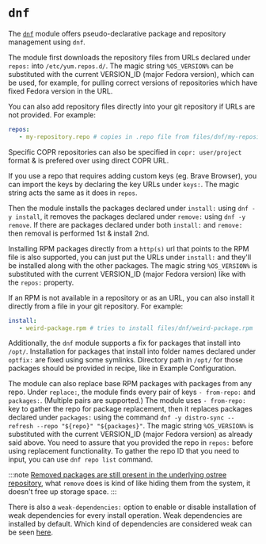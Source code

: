 # `dnf`

The [`dnf`](https://docs.fedoraproject.org/en-US/quick-docs/dnf/) module offers pseudo-declarative package and repository management using `dnf`.

The module first downloads the repository files from URLs declared under `repos:` into `/etc/yum.repos.d/`. The magic string `%OS_VERSION%` can be substituted with the current VERSION_ID (major Fedora version), which can be used, for example, for pulling correct versions of repositories which have fixed Fedora version in the URL.

You can also add repository files directly into your git repository if URLs are not provided. For example:
```yml
repos:
   - my-repository.repo # copies in .repo file from files/dnf/my-repository.repo to /etc/yum.repos.d/
```

Specific COPR repositories can also be specified in `copr: user/project` format & is prefered over using direct COPR URL.

If you use a repo that requires adding custom keys (eg. Brave Browser), you can import the keys by declaring the key URLs under `keys:`. The magic string acts the same as it does in `repos`.

Then the module installs the packages declared under `install:` using `dnf -y install`, it removes the packages declared under `remove:` using `dnf -y remove`. If there are packages declared under both `install:` and `remove:` then removal is performed 1st & install 2nd.

Installing RPM packages directly from a `http(s)` url that points to the RPM file is also supported, you can just put the URLs under `install:` and they'll be installed along with the other packages. The magic string `%OS_VERSION%` is substituted with the current VERSION_ID (major Fedora version) like with the `repos:` property.

If an RPM is not available in a repository or as an URL, you can also install it directly from a file in your git repository. For example:
```yml
install:
   - weird-package.rpm # tries to install files/dnf/weird-package.rpm
```

Additionally, the `dnf` module supports a fix for packages that install into `/opt/`. Installation for packages that install into folder names declared under `optfix:` are fixed using some symlinks. Directory path in `/opt/` for those packages should be provided in recipe, like in Example Configuration.

The module can also replace base RPM packages with packages from any repo. Under `replace:`, the module finds every pair of keys `- from-repo:` and `packages:`. (Multiple pairs are supported.) The module uses `- from-repo:` key to gather the repo for package replacement, then it replaces packages declared under `packages:` using the command `dnf -y distro-sync --refresh --repo "${repo}" "${packages}"`. The magic string `%OS_VERSION%` is substituted with the current VERSION_ID (major Fedora version) as already said above. You need to assure that you provided the repo in `repos:` before using replacement functionality. To gather the repo ID that you need to input, you can use `dnf repo list` command.

:::note
[Removed packages are still present in the underlying ostree repository](https://coreos.github.io/rpm-ostree/administrator-handbook/#removing-a-base-package), what `remove` does is kind of like hiding them from the system, it doesn't free up storage space.
:::

There is also a `weak-dependencies:` option to enable or disable installation of weak dependencies for every install operation. Weak dependencies are installed by default. Which kind of dependencies are considered weak can be seen [here](https://docs.fedoraproject.org/en-US/packaging-guidelines/WeakDependencies/).
